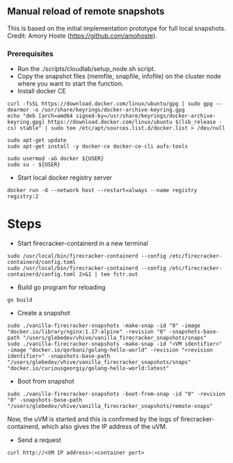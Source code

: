 ## Manual reload of remote snapshots
This is based on the initial implementation prototype for full local snapshots. Credit: Amory Hoste (https://github.com/amohoste).


### Prerequisites
- Run the ./scripts/cloudlab/setup_node.sh script.
- Copy the snapshot files (memfile, snapfile, infofile) on the cluster node where you want to start the function.
-  Install docker CE
````
curl -fsSL https://download.docker.com/linux/ubuntu/gpg | sudo gpg --dearmor -o /usr/share/keyrings/docker-archive-keyring.gpg
echo "deb [arch=amd64 signed-by=/usr/share/keyrings/docker-archive-keyring.gpg] https://download.docker.com/linux/ubuntu $(lsb_release -cs) stable" | sudo tee /etc/apt/sources.list.d/docker.list > /dev/null

sudo apt-get update
sudo apt-get install -y docker-ce docker-ce-cli aufs-tools

sudo usermod -aG docker ${USER}
sudo su - ${USER}
````

- Start local docker registry server
```
docker run -d --network host --restart=always --name registry registry:2
```

# Steps
- Start firecracker-containerd in a new terminal
```
sudo /usr/local/bin/firecracker-containerd --config /etc/firecracker-containerd/config.toml
sudo /usr/local/bin/firecracker-containerd --config /etc/firecracker-containerd/config.toml 2>&1 | tee fctr.out
```
- Build go program for reloading
```
go build
```
- Create a snapshot
```
sudo ./vanilla-firecracker-snapshots -make-snap -id "0" -image "docker.io/library/nginx:1.17-alpine" -revision "0" -snapshots-base-path "/users/glebedev/vhive/vanilla_firecracker_snapshots/snaps"
sudo ./vanilla-firecracker-snapshots -make-snap -id "<VM identifier>" -image "docker.io/qorbani/golang-hello-world" -revision "<revision identifier>" -snapshots-base-path "/users/glebedev/vhive/vanilla_firecracker_snapshots/snaps"
"docker.io/curiousgeorgiy/golang-hello-world:latest"
```
- Boot from snapshot
```
sudo ./vanilla-firecracker-snapshots -boot-from-snap -id "0" -revision "0" -snapshots-base-path "/users/glebedev/vhive/vanilla_firecracker_snapshots/remote-snaps"
```

Now, the uVM is started and this is confirmed by the logs of firecracker-containerd, which also gives the IP address of the uVM.

- Send a request
```
curl http://<VM IP address>:<container port>
```
